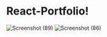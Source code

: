 # React-Portfolio!


![Screenshot (89)](https://user-images.githubusercontent.com/87917345/143308386-fc1856d3-def7-4ea5-a296-d7a75d551d85.png)
![Screenshot (86)](https://user-images.githubusercontent.com/87917345/143308408-18ca61b3-7471-4a60-95ca-de37c3b7072e.png)

